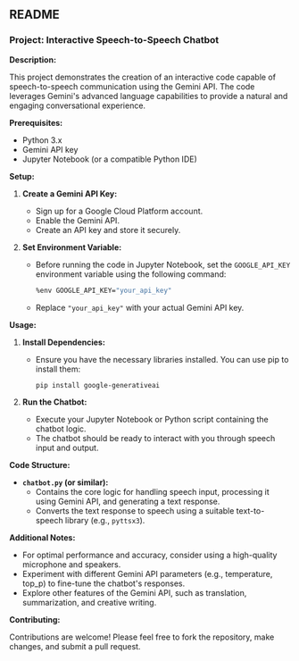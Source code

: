 ## **README**

### **Project: Interactive Speech-to-Speech Chatbot**

**Description:**

This project demonstrates the creation of an interactive code capable of speech-to-speech communication using the Gemini API. The code leverages Gemini's advanced language capabilities to provide a natural and engaging conversational experience.

**Prerequisites:**

- Python 3.x
- Gemini API key
- Jupyter Notebook (or a compatible Python IDE)

**Setup:**

1. **Create a Gemini API Key:**
   - Sign up for a Google Cloud Platform account.
   - Enable the Gemini API.
   - Create an API key and store it securely.

2. **Set Environment Variable:**
   - Before running the code in Jupyter Notebook, set the `GOOGLE_API_KEY` environment variable using the following command:

     ```bash
     %env GOOGLE_API_KEY="your_api_key"
     ```

   - Replace `"your_api_key"` with your actual Gemini API key.

**Usage:**

1. **Install Dependencies:**
   - Ensure you have the necessary libraries installed. You can use pip to install them:

     ```bash
     pip install google-generativeai
     ```

2. **Run the Chatbot:**
   - Execute your Jupyter Notebook or Python script containing the chatbot logic.
   - The chatbot should be ready to interact with you through speech input and output.

**Code Structure:**

- **`chatbot.py` (or similar):**
   - Contains the core logic for handling speech input, processing it using Gemini API, and generating a text response.
   - Converts the text response to speech using a suitable text-to-speech library (e.g., `pyttsx3`).

**Additional Notes:**

- For optimal performance and accuracy, consider using a high-quality microphone and speakers.
- Experiment with different Gemini API parameters (e.g., temperature, top_p) to fine-tune the chatbot's responses.
- Explore other features of the Gemini API, such as translation, summarization, and creative writing.



**Contributing:**

Contributions are welcome! Please feel free to fork the repository, make changes, and submit a pull request.
